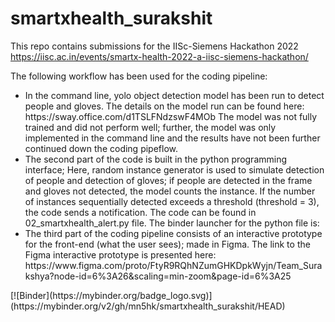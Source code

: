 # smartxhealth_surakshit
This repo contains submissions for the IISc-Siemens Hackathon 2022 https://iisc.ac.in/events/smartx-health-2022-a-iisc-siemens-hackathon/ 

The following workflow has been used for the coding pipeline:
<ul>
  <li>In the command line, yolo object detection model has been run to detect people and gloves. The details on the model run can be found here: https://sway.office.com/d1TSLFNdzswF4MOb The model was not fully trained and did not perform well; further, the model was only implemented in the command line and the results have not been further continued down the coding pipeflow.</li>
  <li>The second part of the code is built in the python programming interface; Here, random instance generator is used to simulate detection of people and detection of gloves; if people are detected in the frame and gloves not detected, the model counts the instance. If the number of instances sequentially detected exceeds a threshold (threshold = 3), the code sends a notification. The code can be found in 02_smartxhealth_alert.py file. The binder launcher for the python file is: 
  </li>
  <li>The third part of the coding pipeline consists of an interactive prototype for the front-end (what the user sees); made in Figma. The link to the Figma interactive prototype is presented here: https://www.figma.com/proto/FtyR9RQhNZumGHKDpkWyjn/Team_Surakshya?node-id=6%3A26&scaling=min-zoom&page-id=6%3A25
  </li>
  </ul>
[![Binder](https://mybinder.org/badge_logo.svg)] (https://mybinder.org/v2/gh/mn5hk/smartxhealth_surakshit/HEAD) <br>



